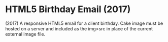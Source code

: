 # HTML5 Birthday Email (2017)
(2017) A responsive HTML5 email for a client birthday. Cake image must be hosted on a server and included as the img>src in place of the current external image file.
